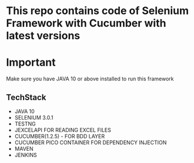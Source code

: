 # This repo contains code of Selenium Framework with Cucumber with latest versions

# Important
Make sure you have JAVA 10 or above installed to run this framework

## TechStack
- JAVA 10
- SELENIUM 3.0.1
- TESTNG 
- JEXCELAPI FOR READING EXCEL FILES
- CUCUMBER(1.2.5) - FOR BDD LAYER
- CUCUMBER PICO CONTAINER FOR DEPENDENCY INJECTION
- MAVEN
- JENKINS
